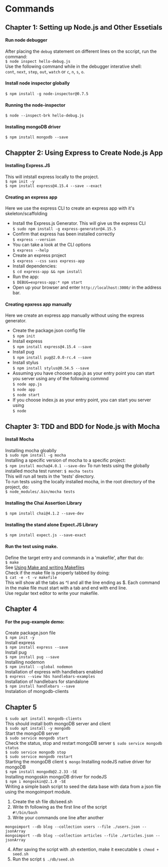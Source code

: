 # Commands  
## Chapter 1: Setting up Node.js and Other Essetials  
#### Run node debugger  
After placing the `debug` statement on different lines on the sccript, run the command:  
`$ node inspect hello-debug.js`  
Use the following command while in the debugger interative shell:  
`cont`, `next`, `step`, `out`, `watch` or `c`, `n`, `s`, `o`.  
#### Install node inspector globally  
`$ npm install -g node-inspector@0.7.5`  
#### Running the node-inspector  
`$ node --inspect-brk hello-debug.js`  
#### Installing mongoDB driver  
`$ npm install mongodb --save`  
## Chappter 2: Using Express to Create Node.js App  
#### Installing Express.JS
This will intstall express locally to the project.  
`$ npm init -y`  
`$ npm install express@4.15.4 --save --exact`  
#### Creating an express app   
Here we use the express CLI to create an express app with it's skeleton/scaffolding  
* Install the Express.js Generator. This will give us the express CLI   
`$ sudo npm install -g express-generator@4.15.5`  
* Confirm that express has been installed correctly  
`$ express --version`  
* You can take a look at the CLI options  
`$ express --help`  
* Create an express project  
`$ express --css sass express-app`  
* Install dependencies:  
`$ cd express-app && npm install`  
* Run the app:  
`$ DEBUG=express-app:* npm start`  
* Open up your browser and enter `http://localhost:3000/` in the address bar.  
#### Creating epxress app manually  
Here we create an express app manually without using the express generator.  
* Create the package.json config file  
`$ npm init`  
* Install express  
`$ npm install express@4.15.4 --save`  
* Install pug  
`$ npm install pug@2.0.0-rc.4 --save`   
* Install stylus  
`$ npm install stylus@0.54.5 --save`  
* Assuming you have choosen app.js as your entry point you can start you server using any of the following commnd  
`$ node app.js`   
`$ node app`  
`$ node start`  
* If you choose index.js as your entry point, you can start you server using  
`$ node `  
## Chapter 3: TDD and BDD for Node.js with Mocha
#### Install Mocha 
Installing mocha gloablly  
`$ sudo npm install -g mocha`    
Installing a specific version of mocha to a specific project:    
`$ npm install mocha@4.0.1 --save-dev`
To run tests using the globally installed mocha test runner:
`$ mocha tests`  
This will run all tests in the 'tests'  directory.  
To run tests using the locally installed mocha, in the root directory of the project, do:    
`$ node_modules/.bin/mocha tests`  
#### Installing the Chai Assertion Library
`$ npm install chai@4.1.2 --save-dev`  
#### Installing the stand alone Expect.JS Library
`$ npm install expect.js --save-exact`  
#### Run the test using make.
Define the target entry and commands in a 'makefile', after that do:  
`$ make `  
See [Using Make and writing Makefiles](https://www.cs.swarthmore.edu/~newhall/unixhelp/howto_makefiles.html)  
Check if the make file is properly tabbed by doing:  
`$ cat -e -t -v makefile`  
This will show all the tabs as ^I and all the line ending as $. Each command in the make file must start with a tab and end with end line.  
Use regular text editor to write your makefile.  
## Chapter 4
#### For the pug-example demo:
Create package.json file  
`$ npm init -y `  
Install express  
`$ npm install express --save`  
Install pug  
`$ npm install pug --save`  
Installing nodemon  
`$ npm install --global nodemon`  
Installation of express with handlebars enabled  
`$ express --view hbs handlebars-examples`  
Installation of handlebars for standalone  
`$ npm install handlebars --save`  
Instalation of mongodb-clients  
## Chapter 5
`$ sudo apt install mongodb-clients`  
This should install both mongoDB server and client  
`$ sudo apt install -y mongodb`  
Start the mongoDB server  
`$ sudo service mongodb start`  
Check the status, stop and restart  mongoDB server
`$ sudo service mongodb status`  
`$ sudo service mongodb stop`  
`$ sudo service mongodb restart`  
Starting the mongoDB client 
`$ mongo`
Installing nodeJS native driver for mongoDB  
`$ npm install mongodb@2.2.33 -SE`  
Installing mongoskin mongoDB driver for nodeJS  
`$ npm i mongoskin@2.1.0 -SE`  
Writing a simple bash script to seed the data base with data from a json file using the mongoimport module.    
1. Create the sh file db/seed.sh
2. Write th following as the first line of the script  
`#!/bin/bash`   
3. Write your commands one line after another
```
mongoimport --db blog --collection users --file ./users.json --jsonArray
mongoimport --db blog --collection articles --file ./articles.json --jsonArray
```
4.  After saving the script with .sh extention, make it executable
`$ chmod + seed.sh` 
5. Run the script
`$ ./db/seed.sh`











